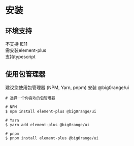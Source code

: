 # 安装

## 环境支持

不支持 IE11 <br>
需安装element-plus<br>
支持typescript


## 使用包管理器

建议您使用包管理器 (NPM, Yarn, pnpm) 安装 @big0range/ui

```shell
# 选择一个你喜欢的包管理器

# NPM
$ npm install element-plus @big0range/ui

# Yarn
$ yarn add element-plus @big0range/ui

# pnpm
$ pnpm install element-plus @big0range/ui
```
